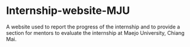 # Internship-website-MJU
A website used to report the progress of the internship and to provide a section for mentors to evaluate the internship at Maejo University, Chiang Mai.
